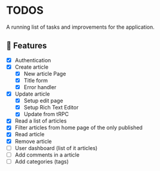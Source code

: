 # TODOS

A running list of tasks and improvements for the application.

## 🚀 Features

- [X] Authentication
- [X] Create article
  - [X] New article Page
  - [X] Title form
  - [X] Error handler
- [X] Update article
  - [X] Setup edit page
  - [X] Setup Rich Text Editor
  - [X] Update from tRPC
- [X] Read a list of articles
- [X] Filter articles from home page of the only published
- [X] Read article
- [X] Remove article
- [ ] User dashboard (list of it articles)
- [ ] Add comments in a article
- [ ] Add categories (tags)
